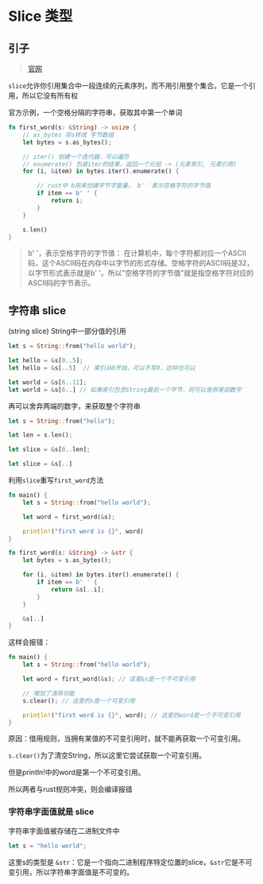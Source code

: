# Slice 类型

## 引子

> [官网](https://kaisery.github.io/trpl-zh-cn/ch04-03-slices.html)

`slice`允许你引用集合中一段连续的元素序列，而不用引用整个集合。它是一个引用，所以它没有所有权

官方示例，一个空格分隔的字符串，获取其中第一个单词

```rs
fn first_word(s: &String) -> usize {
    // as_bytes 将s转成 字节数组
    let bytes = s.as_bytes();

    // iter() 创建一个迭代器，可以遍历
    // enumerate() 包装iter的结果，返回一个元组 -> (元素索引, 元素引用)
    for (i, &item) in bytes.iter().enumerate() {

        // rust中 b用来创建字节字面量， b' '表示空格字符的字节值
        if item == b' ' {
            return i;
        }
    }

    s.len()
}

```

> b' '，表示空格字符的字节值：
在计算机中，每个字符都对应一个ASCII码，这个ASCII码在内存中以字节的形式存储。空格字符的ASCII码是32，以字节形式表示就是b' '。所以"空格字符的字节值"就是指空格字符对应的ASCII码的字节表示。


## 字符串 slice

(string slice) String中一部分值的引用

```rs
let s = String::from("hello world");

let hello = &s[0..5];
let hello = &s[..5]  // 索引从0开始，可以不写0，这样也可以

let world = &s[6..11];
let world = &s[6..] // 如果索引包含String最后一个字节，则可以舍弃尾部数字
```

再可以舍弃两端的数字，来获取整个字符串

```rs
let s = String::from("hello");

let len = s.len();

let slice = &s[0..len];

let slice = &s[..]
```

利用`slice`重写`first_word`方法

```rs
fn main() {
    let s = String::from("hello world");

    let word = first_word(&s);

    println!("first word is {}", word)
}

fn first_word(s: &String) -> &str {
    let bytes = s.as_bytes();

    for (i, &item) in bytes.iter().enumerate() {
        if item == b' ' {
            return &s[..i];
        }
    }

    &s[..]
}
```

这样会报错：

```rs
fn main() {
    let s = String::from("hello world");

    let word = first_word(&s); // 这里&s是一个不可变引用

    // 增加了清除功能
    s.clear(); // 这里的s是一个可变引用

    println!("first word is {}", word); // 这里的word是一个不可变引用
}
```

原因：借用规则，当拥有某值的不可变引用时，就不能再获取一个可变引用。

`s.clear()`为了清空String，所以这里它尝试获取一个可变引用。

但是println!中的word是第一个不可变引用。

所以两者与rust规则冲突，则会编译报错


### 字符串字面值就是 slice

字符串字面值被存储在二进制文件中

```rs
let s = "hello world";
```

这里s的类型是 `&str`：它是一个指向二进制程序特定位置的slice，`&str`它是不可变引用，所以字符串字面值是不可变的。